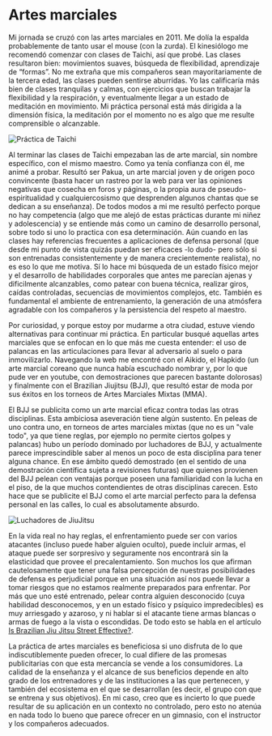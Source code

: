 # Artes marciales



Mi jornada se cruzó con las artes marciales en 2011. Me dolía la espalda probablemente de tanto usar el mouse (con la zurda). El kinesiólogo me recomendó comenzar con clases de Taichi, así que probé. Las clases resultaron bien: movimientos suaves, búsqueda de flexibilidad, aprendizaje de “formas”. No me extraña que mis compañeros sean mayoritariamente de la tercera edad, las clases pueden sentirse aburridas. Yo las calificaría más bien de clases tranquilas y calmas, con ejercicios que buscan trabajar la flexibilidad y la respiración, y eventualmente llegar a un estado de meditación en movimiento. Mi práctica personal está más dirigida a la dimensión física, la meditación por el momento no es algo que me resulte comprensible o alcanzable.

![Práctica de
Taichi](https://farm8.staticflickr.com/7462/16105014799_f247924608_b.jpg)

Al terminar las clases de Taichi empezaban las de arte marcial, sin
nombre específico, con el mismo maestro. Como ya tenía confianza con él,
me animé a probar. Resultó ser Pakua, un arte marcial joven y de origen
poco convincente (basta hacer un rastreo por la web para ver las
opiniones negativas que cosecha en foros y páginas, o la propia aura de
pseudo-espiritualidad y cualquiercosismo que desprenden algunos chantas
que se dedican a su enseñanza). De todos modos a mi me resultó perfecto
porque no hay competencia (algo que me alejó de estas prácticas durante
mi niñez y adolescencia) y se entiende más como un camino de desarrollo
personal, sobre todo si uno lo practica con esa determinación. Aún
cuando en las clases hay referencias frecuentes a aplicaciones de
defensa personal (que desde mi punto de vista quizás puedan ser eficaces
-lo dudo- pero sólo si son entrenadas consistentemente y de manera
crecientemente realista), no es eso lo que me motiva. Sí lo hace mi
búsqueda de un estado físico mejor y el desarrollo de habilidades
corporales que antes me parecían ajenas y dificilmente alcanzables, como
patear con buena técnica, realizar giros, caídas controladas, secuencias
de movimientos complejos, etc. También es fundamental el ambiente de
entrenamiento, la generación de una atmósfera agradable con los
compañeros y la persistencia del respeto al maestro.

Por curiosidad, y porque estoy por mudarme a otra ciudad, estuve viendo
alternativas para continuar mi práctica. En particular busqué aquellas
artes marciales que se enfocan en lo que más me cuesta entender: el uso
de palancas en las articulaciones para llevar al adversario al suelo o
para inmovilizarlo. Navegando la web me encontré con el Aikido, el
Hapkido (un arte marcial coreano que nunca había escuchado nombrar y,
por lo que pude ver en youtube, con demostraciones que parecen bastante
dolorosas) y finalmente con el Brazilian Jiujitsu (BJJ), que resultó
estar de moda por sus éxitos en los torneos de Artes Marciales Mixtas
(MMA).

El BJJ se publicita como un arte marcial eficaz contra todas las otras
disciplinas. Esta ambiciosa aseveración tiene algún sustento. En peleas
de uno contra uno, en torneos de artes marciales mixtas (que no es un
\"vale todo\", ya que tiene reglas, por ejemplo no permite ciertos
golpes y palancas) hubo un período dominado por luchadores de BJJ, y
actualmente parece imprescindible saber al menos un poco de esta
disciplina para tener alguna chance. En ese ámbito quedó demostrado (en
el sentido de una demostración científica sujeta a revisiones futuras)
que quienes provienen del BJJ pelean con ventajas porque poseen una
familiaridad con la lucha en el piso, de la que muchos contendientes de
otras disciplinas carecen. Esto hace que se publicite el BJJ como el
arte marcial perfecto para la defensa personal en las calles, lo cual es
absolutamente absurdo.

![Luchadores de
JiuJitsu](https://farm9.staticflickr.com/8611/16290325742_0a17c12d87_b.jpg)

En la vida real no hay reglas, el enfrentamiento puede ser con varios
atacantes (incluso puede haber alguien oculto), puede incluir armas, el
ataque puede ser sorpresivo y seguramente nos encontrará sin la
elasticidad que provee el precalentamiento. Son muchos los que afirman
cautelosamente que tener una falsa percepción de nuestras posibilidades
de defensa es perjudicial porque en una situación así nos puede llevar a
tomar riesgos que no estamos realmente preparados para enfrentar. Por
más que uno esté entrenado, pelear contra alguien desconocido (cuya
habilidad desconocemos, y en un estado físico y psíquico impredecibles)
es muy arriesgado y azaroso, y ni hablar si el atacante tiene armas
blancas o armas de fuego a la vista o escondidas. De todo esto se habla
en el artículo [Is Brazilian Jiu Jitsu Street
Effective?](http://www.pop.martialartsunltd.co.uk/articles/brazilian-jiu-jitsu/196-is-brazilian-jiu-jitsu-street-effective).

La práctica de artes marciales es beneficiosa si uno disfruta de lo que
indiscutiblemente pueden ofrecer, lo cual difiere de las promesas
publicitarias con que esta mercancía se vende a los consumidores. La
calidad de la enseñanza y el alcance de sus beneficios depende en alto
grado de los entrenadores y de las instituciones a las que pertenecen, y
también del ecosistema en el que se desarrollan (es decir, el grupo con
que se entrena y sus objetivos). En mi caso, creo que es incierto lo que
puede resultar de su aplicación en un contexto no controlado, pero esto
no atenúa en nada todo lo bueno que parece ofrecer en un gimnasio, con
el instructor y los compañeros adecuados.

